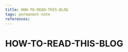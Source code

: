 ```yaml
---
title: HOW-TO-READ-THIS-BLOG
tags: permanent-note
references:
---
```

# HOW-TO-READ-THIS-BLOG






